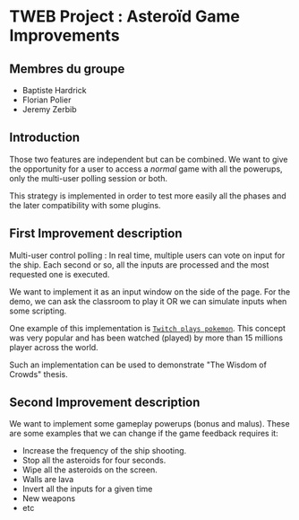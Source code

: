 # TWEB Project : Asteroïd Game Improvements


## Membres du groupe

- Baptiste Hardrick
- Florian Polier
- Jeremy Zerbib


## Introduction

Those two features are independent but can be combined.
We want to give the opportunity for a user to access a *normal* game with all the powerups, only the multi-user polling session or both.  

This strategy is implemented in order to test more easily all the phases and the later compatibility with some plugins.

## First Improvement description 

Multi-user control polling : 
In real time, multiple users can vote on input for the ship. 
Each second or so, all the inputs are processed and the most requested one is executed. 

We want to implement it as an input window on the side of the page.
For the demo, we can ask the classroom to play it OR we can simulate inputs when some scripting.

One example of this implementation is [`Twitch plays pokemon`](https://fr.wikipedia.org/wiki/Twitch_Plays_Pok%C3%A9mon).
This concept was very popular and has been watched (played) by more than 15 millions player across the world.

Such an implementation can be used to demonstrate "The Wisdom of Crowds" thesis. 

## Second Improvement description

We want to implement some gameplay powerups (bonus and malus). 
These are some examples that we can change if the game feedback requires it: 

- Increase the frequency of the ship shooting.
- Stop all the asteroids for four seconds.
- Wipe all the asteroids on the screen.
- Walls are lava
- Invert all the inputs for a given time
- New weapons
- etc


